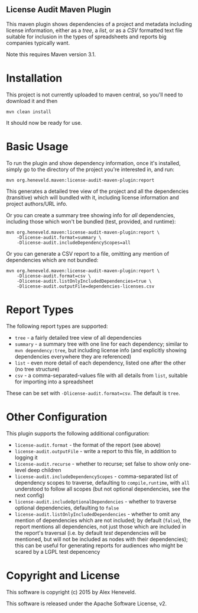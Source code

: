 License Audit Maven Plugin
---

This maven plugin shows dependencies of a project and metadata including license information,
either as a *tree*, a *list*, or as a *CSV* formatted text file suitable for inclusion in
the types of spreadsheets and reports big companies typically want.

Note this requires Maven version 3.1.


# Installation

This project is not currently uploaded to maven central, so you'll need to download it and then

    mvn clean install

It should now be ready for use.


# Basic Usage

To run the plugin and show dependency information, once it's installed,
simply go to the directory of the project you're interested in, 
and run:

    mvn org.heneveld.maven:license-audit-maven-plugin:report

This generates a detailed tree view of the project and 
all the dependencies (transitive) which will bundled with it,
including license information and project authors/URL info.

Or you can create a summary tree showing info for *all* dependencies,
including those which won't be bundled (test, provided, and runtime):

    mvn org.heneveld.maven:license-audit-maven-plugin:report \
        -Dlicense-audit.format=summary \
        -Dlicense-audit.includeDependencyScopes=all

Or you can generate a CSV report to a file,
omitting any mention of dependencies which are not bundled:

    mvn org.heneveld.maven:license-audit-maven-plugin:report \
        -Dlicense-audit.format=csv \
        -Dlicense-audit.listOnlyIncludedDependencies=true \
        -Dlicense-audit.outputFile=dependencies-licenses.csv


# Report Types

The following report types are supported:

* `tree` - a fairly detailed tree view of all dependencies
* `summary` - a summary tree with one line for each dependency;
  similar to `mvn dependency:tree`, but including license info
  (and explicitly showing dependencies everywhere they are referenced)
* `list` - even more detail of each dependency, listed one after the other (no tree structure)
* `csv` - a comma-separated-values file with all details from `list`, suitable for importing into a spreadsheet

These can be set with `-Dlicense-audit.format=csv`. The default is `tree`.


# Other Configuration

This plugin supports the following additional configuration:

* `license-audit.format` - the format of the report (see above)
* `license-audit.outputFile` - write a report to this file, in addition to logging it
* `license-audit.recurse` - whether to recurse; set false to show only one-level deep children
* `license-audit.includeDependencyScopes` - comma-separated list of dependency scopes to traverse,
  defaulting to `compile,runtime`, with `all` understood to follow all scopes (but not optional dependencies, see the next config)
* `license-audit.includeOptionalDependencies` - whether to traverse optional dependencies, defaulting to `false`
* `license-audit.listOnlyIncludedDependencies` - whether to omit any mention of dependencies which are not included;
  by default (`false`), the report mentions all dependencies, not just those which are included in the report's traversal
  (i.e. by default *test* dependencies will be mentioned, but will not be included as nodes with their dependencies);
  this can be useful for generating reports for audiences who might be scared by a LGPL test depencency


# Copyright and License

This software is copyright (c) 2015 by Alex Heneveld.

This software is released under the Apache Software License, v2.
